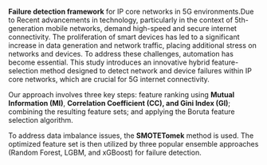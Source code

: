 **Failure detection framework** for IP core networks in 5G environments.Due to Recent advancements in technology, particularly in the context of 5th-generation mobile networks, demand high-speed and secure internet connectivity. The proliferation of smart devices has led to a significant increase in data generation and network traffic, placing additional stress on networks and devices. To address these challenges, automation has become essential. This study introduces an innovative hybrid feature-selection method designed to detect network and device failures within IP core networks, which are crucial for 5G internet connectivity.

Our  approach involves three key steps:
feature ranking using **Mutual Information (MI)**, **Correlation Coefficient (CC), and Gini Index (GI)**; 
combining the resulting feature sets; and applying the Boruta feature selection algorithm. 

To address data imbalance issues, the **SMOTETomek** method is used. The optimized feature set is then utilized by three popular ensemble approaches (Random Forest, LGBM, and xGBoost) for failure detection.
